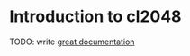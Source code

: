 # Introduction to cl2048

TODO: write [great documentation](http://jacobian.org/writing/what-to-write/)
